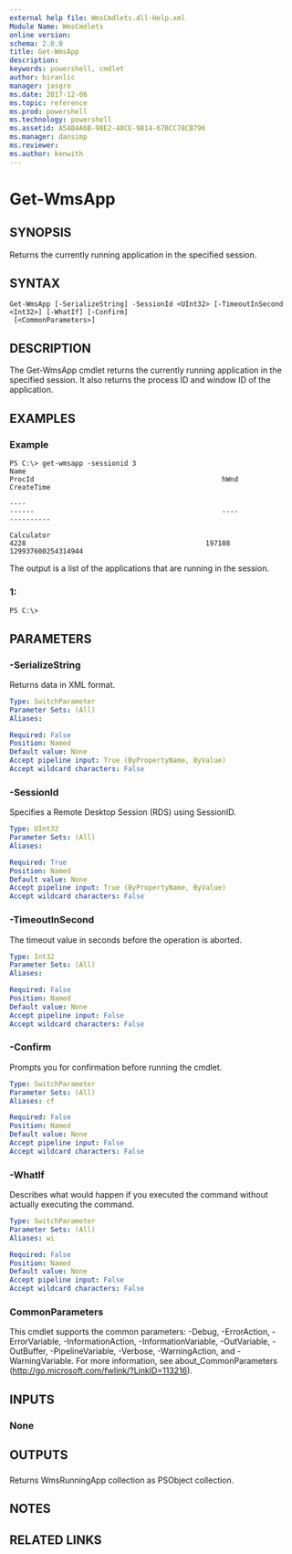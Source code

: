 ```yaml
---
external help file: WmsCmdlets.dll-Help.xml
Module Name: WmsCmdlets
online version: 
schema: 2.0.0
title: Get-WmsApp
description: 
keywords: powershell, cmdlet
author: biranlic
manager: jasgro
ms.date: 2017-12-06
ms.topic: reference
ms.prod: powershell
ms.technology: powershell
ms.assetid: A54B4A6B-98E2-48CE-9814-67BCC78CB796
ms.manager: dansimp
ms.reviewer:
ms.author: kenwith
---
```


# Get-WmsApp

## SYNOPSIS
Returns the currently running application in the specified session.

## SYNTAX

```
Get-WmsApp [-SerializeString] -SessionId <UInt32> [-TimeoutInSecond <Int32>] [-WhatIf] [-Confirm]
 [<CommonParameters>]
```

## DESCRIPTION
The Get-WmsApp cmdlet returns the currently running application in the specified session.
It also returns the process ID and window ID of the application.

## EXAMPLES

### Example
```
PS C:\> get-wmsapp -sessionid 3
Name                                                                                         ProcId                                              hWnd                                        CreateTime

----                                                                                         ------                                              ----                                        ----------

Calculator                                                                                     4228                                            197108                                129937600254314944
```

The output is a list of the applications that are running in the session.

### 1:
```
PS C:\>
```

## PARAMETERS

### -SerializeString
Returns data in XML format.

```yaml
Type: SwitchParameter
Parameter Sets: (All)
Aliases: 

Required: False
Position: Named
Default value: None
Accept pipeline input: True (ByPropertyName, ByValue)
Accept wildcard characters: False
```

### -SessionId
Specifies a Remote Desktop Session (RDS) using SessionID.

```yaml
Type: UInt32
Parameter Sets: (All)
Aliases: 

Required: True
Position: Named
Default value: None
Accept pipeline input: True (ByPropertyName, ByValue)
Accept wildcard characters: False
```

### -TimeoutInSecond
The timeout value in seconds before the operation is aborted.

```yaml
Type: Int32
Parameter Sets: (All)
Aliases: 

Required: False
Position: Named
Default value: None
Accept pipeline input: False
Accept wildcard characters: False
```

### -Confirm
Prompts you for confirmation before running the cmdlet.

```yaml
Type: SwitchParameter
Parameter Sets: (All)
Aliases: cf

Required: False
Position: Named
Default value: None
Accept pipeline input: False
Accept wildcard characters: False
```

### -WhatIf
Describes what would happen if you executed the command without actually executing the command.

```yaml
Type: SwitchParameter
Parameter Sets: (All)
Aliases: wi

Required: False
Position: Named
Default value: None
Accept pipeline input: False
Accept wildcard characters: False
```

### CommonParameters
This cmdlet supports the common parameters: -Debug, -ErrorAction, -ErrorVariable, -InformationAction, -InformationVariable, -OutVariable, -OutBuffer, -PipelineVariable, -Verbose, -WarningAction, and -WarningVariable. For more information, see about_CommonParameters (http://go.microsoft.com/fwlink/?LinkID=113216).

## INPUTS

### None

## OUTPUTS

###  
Returns WmsRunningApp collection as PSObject collection.

## NOTES

## RELATED LINKS

